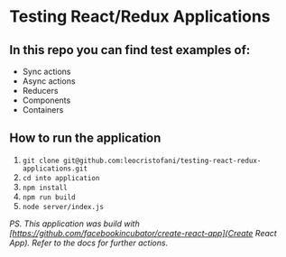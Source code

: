 # Testing React/Redux Applications

## In this repo  you can find test examples of:

- Sync actions
- Async actions
- Reducers
- Components
- Containers

## How to run the application

1. `git clone git@github.com:leocristofani/testing-react-redux-applications.git`
2. `cd into application`
3. `npm install`
4. `npm run build`
5. `node server/index.js`

*PS. This application was build with [https://github.com/facebookincubator/create-react-app](Create React App). Refer to the docs for further actions.*

